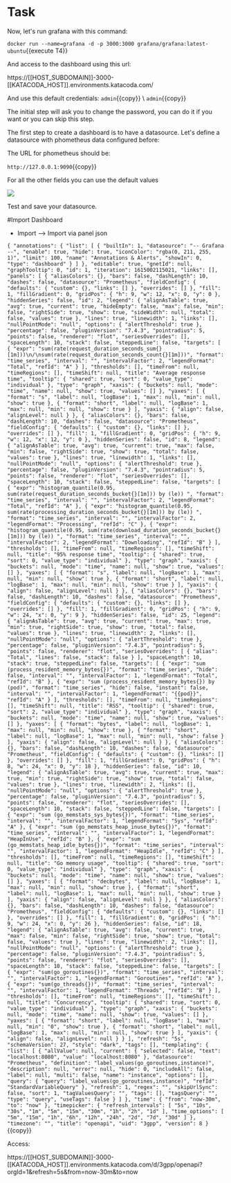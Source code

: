# Task

Now, let's run grafana with this command:

`docker run --name=grafana -d -p 3000:3000 grafana/grafana:latest-ubuntu`{{execute T4}}

And access to the dashboard using this url:

https://[[HOST_SUBDOMAIN]]-3000-[[KATACODA_HOST]].environments.katacoda.com/

And use this default credentials:
`admin`{{copy}} \ `admin`{{copy}}


The initial step will ask you to change the password, you can do it if you want or you can skip this step.

The first step to create a dashboard is to have a datasource. Let's define a datasource with phometheus data configured before:

The URL for phometheus should be:

`http://127.0.0.1:9090`{{copy}}

For all the other fields you can use the default values

![](prometheus-data-source.png)

Test and save your datasource.


#Import Dashboard

+ Import --> Import via panel json



`
{
  "annotations": {
    "list": [
      {
        "builtIn": 1,
        "datasource": "-- Grafana --",
        "enable": true,
        "hide": true,
        "iconColor": "rgba(0, 211, 255, 1)",
        "limit": 100,
        "name": "Annotations & Alerts",
        "showIn": 0,
        "type": "dashboard"
      }
    ]
  },
  "editable": true,
  "gnetId": null,
  "graphTooltip": 0,
  "id": 1,
  "iteration": 1615002115021,
  "links": [],
  "panels": [
    {
      "aliasColors": {},
      "bars": false,
      "dashLength": 10,
      "dashes": false,
      "datasource": "Prometheus",
      "fieldConfig": {
        "defaults": {
          "custom": {},
          "links": []
        },
        "overrides": []
      },
      "fill": 1,
      "fillGradient": 0,
      "gridPos": {
        "h": 9,
        "w": 12,
        "x": 0,
        "y": 0
      },
      "hiddenSeries": false,
      "id": 2,
      "legend": {
        "alignAsTable": true,
        "avg": true,
        "current": true,
        "hideEmpty": false,
        "max": false,
        "min": false,
        "rightSide": true,
        "show": true,
        "sideWidth": null,
        "total": false,
        "values": true
      },
      "lines": true,
      "linewidth": 1,
      "links": [],
      "nullPointMode": "null",
      "options": {
        "alertThreshold": true
      },
      "percentage": false,
      "pluginVersion": "7.4.3",
      "pointradius": 5,
      "points": false,
      "renderer": "flot",
      "seriesOverrides": [],
      "spaceLength": 10,
      "stack": false,
      "steppedLine": false,
      "targets": [
        {
          "expr": "sum(rate(request_duration_seconds_sum{}[1m]))\n/\nsum(rate(request_duration_seconds_count{}[1m]))",
          "format": "time_series",
          "interval": "",
          "intervalFactor": 2,
          "legendFormat": "Total",
          "refId": "A"
        }
      ],
      "thresholds": [],
      "timeFrom": null,
      "timeRegions": [],
      "timeShift": null,
      "title": "Average response time",
      "tooltip": {
        "shared": true,
        "sort": 0,
        "value_type": "individual"
      },
      "type": "graph",
      "xaxis": {
        "buckets": null,
        "mode": "time",
        "name": null,
        "show": true,
        "values": []
      },
      "yaxes": [
        {
          "format": "s",
          "label": null,
          "logBase": 1,
          "max": null,
          "min": null,
          "show": true
        },
        {
          "format": "short",
          "label": null,
          "logBase": 1,
          "max": null,
          "min": null,
          "show": true
        }
      ],
      "yaxis": {
        "align": false,
        "alignLevel": null
      }
    },
    {
      "aliasColors": {},
      "bars": false,
      "dashLength": 10,
      "dashes": false,
      "datasource": "Prometheus",
      "fieldConfig": {
        "defaults": {
          "custom": {},
          "links": []
        },
        "overrides": []
      },
      "fill": 1,
      "fillGradient": 0,
      "gridPos": {
        "h": 9,
        "w": 12,
        "x": 12,
        "y": 0
      },
      "hiddenSeries": false,
      "id": 8,
      "legend": {
        "alignAsTable": true,
        "avg": true,
        "current": true,
        "max": false,
        "min": false,
        "rightSide": true,
        "show": true,
        "total": false,
        "values": true
      },
      "lines": true,
      "linewidth": 1,
      "links": [],
      "nullPointMode": "null",
      "options": {
        "alertThreshold": true
      },
      "percentage": false,
      "pluginVersion": "7.4.3",
      "pointradius": 5,
      "points": false,
      "renderer": "flot",
      "seriesOverrides": [],
      "spaceLength": 10,
      "stack": false,
      "steppedLine": false,
      "targets": [
        {
          "expr": "histogram_quantile(0.95, sum(rate(request_duration_seconds_bucket{}[1m])) by (le)) ",
          "format": "time_series",
          "interval": "",
          "intervalFactor": 2,
          "legendFormat": "Total",
          "refId": "A"
        },
        {
          "expr": "histogram_quantile(0.95, sum(rate(processing_duration_seconds_bucket{}[1m])) by (le)) ",
          "format": "time_series",
          "interval": "",
          "intervalFactor": 2,
          "legendFormat": "Processing",
          "refId": "C"
        },
        {
          "expr": "histogram_quantile(0.95, sum(rate(download_duration_seconds_bucket{}[1m])) by (le)) ",
          "format": "time_series",
          "interval": "",
          "intervalFactor": 2,
          "legendFormat": "Downloading",
          "refId": "B"
        }
      ],
      "thresholds": [],
      "timeFrom": null,
      "timeRegions": [],
      "timeShift": null,
      "title": "95% response time",
      "tooltip": {
        "shared": true,
        "sort": 0,
        "value_type": "individual"
      },
      "type": "graph",
      "xaxis": {
        "buckets": null,
        "mode": "time",
        "name": null,
        "show": true,
        "values": []
      },
      "yaxes": [
        {
          "format": "s",
          "label": null,
          "logBase": 1,
          "max": null,
          "min": null,
          "show": true
        },
        {
          "format": "short",
          "label": null,
          "logBase": 1,
          "max": null,
          "min": null,
          "show": true
        }
      ],
      "yaxis": {
        "align": false,
        "alignLevel": null
      }
    },
    {
      "aliasColors": {},
      "bars": false,
      "dashLength": 10,
      "dashes": false,
      "datasource": "Prometheus",
      "fieldConfig": {
        "defaults": {
          "custom": {},
          "links": []
        },
        "overrides": []
      },
      "fill": 1,
      "fillGradient": 0,
      "gridPos": {
        "h": 9,
        "w": 24,
        "x": 0,
        "y": 9
      },
      "hiddenSeries": false,
      "id": 25,
      "legend": {
        "alignAsTable": true,
        "avg": true,
        "current": true,
        "max": true,
        "min": true,
        "rightSide": true,
        "show": true,
        "total": false,
        "values": true
      },
      "lines": true,
      "linewidth": 2,
      "links": [],
      "nullPointMode": "null",
      "options": {
        "alertThreshold": true
      },
      "percentage": false,
      "pluginVersion": "7.4.3",
      "pointradius": 5,
      "points": false,
      "renderer": "flot",
      "seriesOverrides": [
        {
          "alias": "Total",
          "lines": false,
          "stack": false
        }
      ],
      "spaceLength": 10,
      "stack": true,
      "steppedLine": false,
      "targets": [
        {
          "expr": "sum (process_resident_memory_bytes{})",
          "format": "time_series",
          "hide": false,
          "interval": "",
          "intervalFactor": 1,
          "legendFormat": "Total",
          "refId": "B"
        },
        {
          "expr": "sum (process_resident_memory_bytes{}) by (pod)",
          "format": "time_series",
          "hide": false,
          "instant": false,
          "interval": "",
          "intervalFactor": 1,
          "legendFormat": "{{pod}}",
          "refId": "A"
        }
      ],
      "thresholds": [],
      "timeFrom": null,
      "timeRegions": [],
      "timeShift": null,
      "title": "RSS",
      "tooltip": {
        "shared": true,
        "sort": 2,
        "value_type": "individual"
      },
      "type": "graph",
      "xaxis": {
        "buckets": null,
        "mode": "time",
        "name": null,
        "show": true,
        "values": []
      },
      "yaxes": [
        {
          "format": "bytes",
          "label": null,
          "logBase": 1,
          "max": null,
          "min": null,
          "show": true
        },
        {
          "format": "short",
          "label": null,
          "logBase": 1,
          "max": null,
          "min": null,
          "show": false
        }
      ],
      "yaxis": {
        "align": false,
        "alignLevel": null
      }
    },
    {
      "aliasColors": {},
      "bars": false,
      "dashLength": 10,
      "dashes": false,
      "datasource": "Prometheus",
      "fieldConfig": {
        "defaults": {
          "custom": {},
          "links": []
        },
        "overrides": []
      },
      "fill": 1,
      "fillGradient": 0,
      "gridPos": {
        "h": 8,
        "w": 24,
        "x": 0,
        "y": 18
      },
      "hiddenSeries": false,
      "id": 10,
      "legend": {
        "alignAsTable": true,
        "avg": true,
        "current": true,
        "max": true,
        "min": true,
        "rightSide": true,
        "show": true,
        "total": false,
        "values": true
      },
      "lines": true,
      "linewidth": 2,
      "links": [],
      "nullPointMode": "null",
      "options": {
        "alertThreshold": true
      },
      "percentage": false,
      "pluginVersion": "7.4.3",
      "pointradius": 5,
      "points": false,
      "renderer": "flot",
      "seriesOverrides": [],
      "spaceLength": 10,
      "stack": false,
      "steppedLine": false,
      "targets": [
        {
          "expr": "sum (go_memstats_sys_bytes{})",
          "format": "time_series",
          "interval": "",
          "intervalFactor": 1,
          "legendFormat": "Sys",
          "refId": "A"
        },
        {
          "expr": "sum (go_memstats_heap_inuse_bytes{})",
          "format": "time_series",
          "interval": "",
          "intervalFactor": 1,
          "legendFormat": "HeapInUse",
          "refId": "B"
        },
        {
          "expr": "sum (go_memstats_heap_idle_bytes{})",
          "format": "time_series",
          "interval": "",
          "intervalFactor": 1,
          "legendFormat": "HeapIdle",
          "refId": "C"
        }
      ],
      "thresholds": [],
      "timeFrom": null,
      "timeRegions": [],
      "timeShift": null,
      "title": "Go memory usage",
      "tooltip": {
        "shared": true,
        "sort": 0,
        "value_type": "individual"
      },
      "type": "graph",
      "xaxis": {
        "buckets": null,
        "mode": "time",
        "name": null,
        "show": true,
        "values": []
      },
      "yaxes": [
        {
          "format": "decbytes",
          "label": null,
          "logBase": 1,
          "max": null,
          "min": null,
          "show": true
        },
        {
          "format": "short",
          "label": null,
          "logBase": 1,
          "max": null,
          "min": null,
          "show": true
        }
      ],
      "yaxis": {
        "align": false,
        "alignLevel": null
      }
    },
    {
      "aliasColors": {},
      "bars": false,
      "dashLength": 10,
      "dashes": false,
      "datasource": "Prometheus",
      "fieldConfig": {
        "defaults": {
          "custom": {},
          "links": []
        },
        "overrides": []
      },
      "fill": 1,
      "fillGradient": 0,
      "gridPos": {
        "h": 9,
        "w": 24,
        "x": 0,
        "y": 26
      },
      "hiddenSeries": false,
      "id": 18,
      "legend": {
        "alignAsTable": true,
        "avg": false,
        "current": true,
        "max": false,
        "min": false,
        "rightSide": true,
        "show": true,
        "total": false,
        "values": true
      },
      "lines": true,
      "linewidth": 2,
      "links": [],
      "nullPointMode": "null",
      "options": {
        "alertThreshold": true
      },
      "percentage": false,
      "pluginVersion": "7.4.3",
      "pointradius": 5,
      "points": false,
      "renderer": "flot",
      "seriesOverrides": [],
      "spaceLength": 10,
      "stack": false,
      "steppedLine": false,
      "targets": [
        {
          "expr": "sum(go_goroutines{})",
          "format": "time_series",
          "interval": "",
          "intervalFactor": 1,
          "legendFormat": "Goroutines",
          "refId": "A"
        },
        {
          "expr": "sum(go_threads{})",
          "format": "time_series",
          "interval": "",
          "intervalFactor": 1,
          "legendFormat": "Threads",
          "refId": "B"
        }
      ],
      "thresholds": [],
      "timeFrom": null,
      "timeRegions": [],
      "timeShift": null,
      "title": "Concurrency",
      "tooltip": {
        "shared": true,
        "sort": 0,
        "value_type": "individual"
      },
      "type": "graph",
      "xaxis": {
        "buckets": null,
        "mode": "time",
        "name": null,
        "show": true,
        "values": []
      },
      "yaxes": [
        {
          "format": "short",
          "label": null,
          "logBase": 1,
          "max": null,
          "min": "0",
          "show": true
        },
        {
          "format": "short",
          "label": null,
          "logBase": 1,
          "max": null,
          "min": null,
          "show": true
        }
      ],
      "yaxis": {
        "align": false,
        "alignLevel": null
      }
    }
  ],
  "refresh": "5s",
  "schemaVersion": 27,
  "style": "dark",
  "tags": [],
  "templating": {
    "list": [
      {
        "allValue": null,
        "current": {
          "selected": false,
          "text": "localhost:8080",
          "value": "localhost:8080"
        },
        "datasource": "Prometheus",
        "definition": "label_values(go_goroutines,instance)",
        "description": null,
        "error": null,
        "hide": 0,
        "includeAll": false,
        "label": null,
        "multi": false,
        "name": "instance",
        "options": [],
        "query": {
          "query": "label_values(go_goroutines,instance)",
          "refId": "StandardVariableQuery"
        },
        "refresh": 1,
        "regex": "",
        "skipUrlSync": false,
        "sort": 1,
        "tagValuesQuery": "",
        "tags": [],
        "tagsQuery": "",
        "type": "query",
        "useTags": false
      }
    ]
  },
  "time": {
    "from": "now-30m",
    "to": "now"
  },
  "timepicker": {
    "refresh_intervals": [
      "5s",
      "10s",
      "30s",
      "1m",
      "5m",
      "15m",
      "30m",
      "1h",
      "2h",
      "1d"
    ],
    "time_options": [
      "5m",
      "15m",
      "1h",
      "6h",
      "12h",
      "24h",
      "2d",
      "7d",
      "30d"
    ]
  },
  "timezone": "",
  "title": "openapi",
  "uid": "3gpp",
  "version": 8
}
`{{copy}}


Access:

https://[[HOST_SUBDOMAIN]]-3000-[[KATACODA_HOST]].environments.katacoda.com/d/3gpp/openapi?orgId=1&refresh=5s&from=now-30m&to=now
